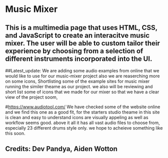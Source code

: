 # Music Mixer

## This is a multimedia page that uses HTML, CSS, and JavaScript to create an interacitve music mixer. The user will be able to custom tailor their experience by choosing from a selection of different instruments incorporated into the UI.


##Latest_update: We are adding some audio examples from online that we would like to use for our music-mixer project also we are reaserching more on some icons, Shortlisting some of the example sites for music mixer running the similer theame as our project. we also will be reviewing and short list some of icons that we made for our mixer so that we have a clear view of the project soom,

#https://www.audiotool.com/  We have checked some of the website online and we find this one as a good fit, for the starters studio theame in this site is clean and easy to understand icons are visually appeling as well as workflow seems good. above it all it has all vast audio files to choose from, especially 23 different drums style only. we hope to acheieve something like this soon.


## Credits: Dev Pandya, Aiden Wotton